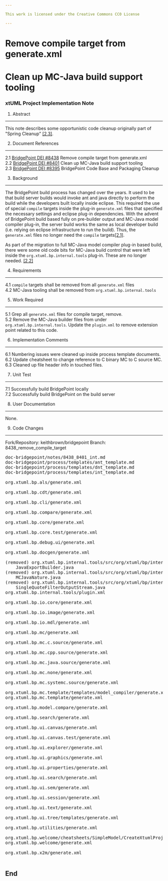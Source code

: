 ```yaml
---

This work is licensed under the Creative Commons CC0 License

---
```


# Remove compile target from generate.xml
# Clean up MC-Java build support tooling
### xtUML Project Implementation Note


1. Abstract
-----------
This note describes some opportunistic code cleanup originally part of "Spring
Cleanup" [[2.3]](#2.3).  
 
2. Document References
----------------------
<a id="2.1"></a>2.1 [BridgePoint DEI #8438](https://support.onefact.net/issues/8438) Remove compile target from generate.xml    
<a id="2.2"></a>2.2 [BridgePoint DEI #8401](https://support.onefact.net/issues/8401) Clean up MC-Java build support tooling     
<a id="2.3"></a>2.3 [BridgePoint DEI #8395](https://support.onefact.net/issues/8395) BridgePoint Code Base and Packaging Cleanup    

3. Background
-------------
The BridgePoint build process has changed over the years.  It used to be that 
build server builds would invoke ant and java directly to perform the build
while the developers built locally inside eclipse.  This required the use of 
special ```compile``` targets inside the plug-in ```generate.xml``` files that 
specified the necessary settings and eclipse plug-in dependencies.  With the 
advent of BridgePoint build based fully on pre-builder output and MC-Java model
compiler plug-in, the server build works the same as local developer build (i.e.
 relying on eclipse infrastructure to run the build).  Thus, the ```generate.xml```
files no longer need the ```compile``` targets[[2.1]](#2.1).      

As part of the migration to full MC-Java model compiler plug-in based build, 
there were some old code bits for MC-Java build control that were left inside
the ```org.xtuml.bp.internal.tools``` plug-in.  These are no longer needed. 
[[2.2]](#2.2)   

4. Requirements
---------------
4.1 ```compile``` targets shall be removed from all ```generate.xml``` files  
4.2 MC-Java tooling shall be removed from ```org.xtuml.bp.internal.tools```   

5. Work Required
----------------
5.1 Grep all ```generate.xml``` files for compile target, remove.  
5.2 Remove the MC-Java builder files from under ```org.xtuml.bp.internal.tools```.
 Update the ```plugin.xml``` to remove extension point related to this code.       

6. Implementation Comments
--------------------------
6.1 Numbering issues were cleaned up inside process template documents.   
6.2 Update cheatsheet to change reference to C binary MC to C source MC.  
6.3 Cleaned up file header info in touched files.   

7. Unit Test
------------
7.1 Successfully build BridgePoint locally     
7.2 Successfully build BridgePoint on the build server   

8. User Documentation
---------------------
None.

9. Code Changes
---------------
Fork/Repository: keithbrown/bridgepoint 
Branch: 8438_remove_compile_target

<pre>
doc-bridgepoint/notes/8438_8401_int.md
doc-bridgepoint/process/templates/ant_template.md
doc-bridgepoint/process/templates/dnt_template.md
doc-bridgepoint/process/templates/int_template.md

org.xtuml.bp.als/generate.xml

org.xtuml.bp.cdt/generate.xml

org.xtuml.bp.cli/generate.xml

org.xtuml.bp.compare/generate.xml

org.xtuml.bp.core/generate.xml

org.xtuml.bp.core.test/generate.xml

org.xtuml.bp.debug.ui/generate.xml

org.xtuml.bp.docgen/generate.xml

(removed) org.xtuml.bp.internal.tools/src/org/xtuml/bp/internal/tools/mcjava/
    JavaExportBuilder.java
(removed) org.xtuml.bp.internal.tools/src/org/xtuml/bp/internal/tools/mcjava/
    MCJavaNature.java
(removed) org.xtuml.bp.internal.tools/src/org/xtuml/bp/internal/tools/mcjava/
    SingleQuoteFilterOutputStream.java
org.xtuml.bp.internal.tools/plugin.xml

org.xtuml.bp.io.core/generate.xml

org.xtuml.bp.io.image/generate.xml

org.xtuml.bp.io.mdl/generate.xml

org.xtuml.bp.mc/generate.xml

org.xtuml.bp.mc.c.source/generate.xml

org.xtuml.bp.mc.cpp.source/generate.xml

org.xtuml.bp.mc.java.source/generate.xml

org.xtuml.bp.mc.none/generate.xml

org.xtuml.bp.mc.systemc.source/generate.xml

org.xtuml.bp.mc.template/templates/model_compiler/generate.xml
org.xtuml.bp.mc.template/generate.xml

org.xtuml.bp.model.compare/generate.xml

org.xtuml.bp.search/generate.xml

org.xtuml.bp.ui.canvas/generate.xml

org.xtuml.bp.ui.canvas.test/generate.xml

org.xtuml.bp.ui.explorer/generate.xml

org.xtuml.bp.ui.graphics/generate.xml

org.xtuml.bp.ui.properties/generate.xml

org.xtuml.bp.ui.search/generate.xml

org.xtuml.bp.ui.sem/generate.xml

org.xtuml.bp.ui.session/generate.xml

org.xtuml.bp.ui.text/generate.xml

org.xtuml.bp.ui.tree/templates/generate.xml

org.xtuml.bp.utilities/generate.xml

org.xtuml.bp.welcome/cheatsheets/SimpleModel/CreateXtumlProject.xml
org.xtuml.bp.welcome/generate.xml

org.xtuml.bp.x2m/generate.xml

</pre>

End
---

